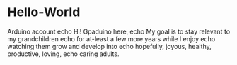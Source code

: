 # Hello-World
Arduino account
echo Hi! Gpaduino here,
echo My goal is to stay relevant to my grandchildren
echo for at-least a few more years while I enjoy
echo watching them grow and develop into
echo hopefully, joyous, healthy, productive, loving,
echo caring adults.

